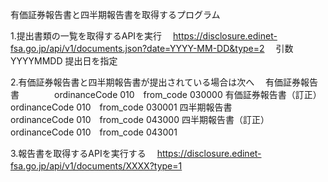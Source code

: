 有価証券報告書と四半期報告書を取得するプログラム

1.提出書類の一覧を取得するAPIを実行
　https://disclosure.edinet-fsa.go.jp/api/v1/documents.json?date=YYYY-MM-DD&type=2
　引数 YYYYMMDD 提出日を指定

2.有価証券報告書と四半期報告書が提出されている場合は次へ
　有価証券報告書　　　　ordinanceCode 010　from_code 030000
  有価証券報告書（訂正）ordinanceCode 010　from_code 030001
  四半期報告書　　　　　ordinanceCode 010　from_code 043000
  四半期報告書（訂正）　ordinanceCode 010　from_code 043001

3.報告書を取得するAPIを実行する
　https://disclosure.edinet-fsa.go.jp/api/v1/documents/XXXX?type=1
　